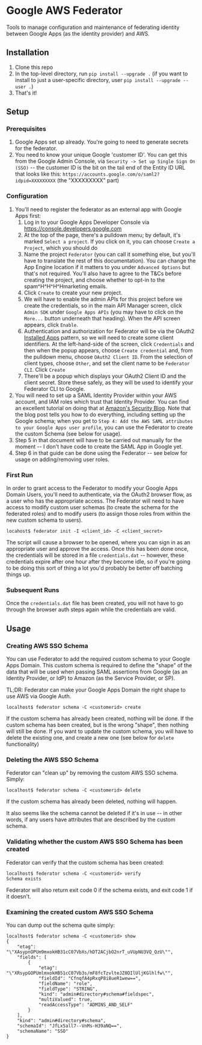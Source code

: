 # Google AWS Federator

Tools to manage configuration and maintenance of federating identity between Google Apps (as the
identity provider) and AWS.

## Installation

1. Clone this repo
1. In the top-level directory, run `pip install --upgrade .` (if you want to install to just a
   user-specific directory, user `pip install --upgrade --user .`)
1. That's it!

## Setup

### Prerequisites

1. Google Apps set up already. You're going to need to generate secrets for the federator.
1. You need to know your unique Google 'customer ID'. You can get this from the Google Admin
   Console, via `Security -> Set up Single Sign On (SSO)` -- the customer ID is the bit on the
   tail end of the Entity ID URL that looks like this:
   `https://accounts.google.com/o/saml2?idpid=XXXXXXXXX` (the "XXXXXXXXX" part)

### Configuration

1. You'll need to register the federator as an external app with Google Apps first:
    1. Log in to your Google Apps Developer Console via https://console.developers.google.com
    1. At the top of the page, there's a pulldown menu; by default, it's marked `Select a
       project`. If you click on it, you can choose `Create a Project`, which you should do
    1. Name the project `Federator` (you can call it something else, but you'll have to
       translate the rest of this documentation). You can change the App Engine location if it
       matters to you under `Advanced Options` but that's not required. You'll also have to
       agree to the T&Cs before creating the project, and choose whether to opt-in to the
       spam^H^H^H^Hmarketing emails.
    1. Click `Create` to create your new project.
    1. We will have to enable the admin APIs for this project before we create the credentials,
       so in the main API Manager screen, click `Admin SDK` under `Google Apps APIs` (you may
       have to click on the `More...` button underneath that heading). When the API screen
       appears, click `Enable`.
    1. Authentication and authorization for Federator will be via the OAuth2 
       [Installed Apps](https://developers.google.com/identity/protocols/OAuth2InstalledApp)
       pattern, so we will need to create some client identifiers. At the left-hand-side of the screen,
       click `Credentials` and then when the popup appears, choose `Create credential` and, from
       the pulldown menu, choose `OAuth2 Client ID`. From the selection of client types, choose
       `Other`, and set the client name to be `Federator CLI`. Click `Create`
    1. There'll be a popup which displays your OAuth2 Client ID and the client secret. Store
       these safely, as they will be used to identify your Federator CLI to Google.
1. You will need to set up a SAML Identity Provider within your AWS account, and IAM roles which
   trust that Identity Provider. You can find an excellent tutorial on doing that at
   [Amazon's Security Blog](https://blogs.aws.amazon.com/security/post/TxT8XK9DVM0MGP/How-to-Set-Up-Federated-Single-Sign-On-to-AWS-Using-Google-Apps). Note that the blog post tells you how to 
   do everything, including setting up the Google schema; when you get to `Step 4: Add the AWS
   SAML attributes to your Google Apps user profile`, you can use the Federator to create the
   custom Schema (see below for usage).
1. Step 5 in that document will have to be carried out manually for the moment -- I don't have
   code to create the SAML App in Google yet.
1. Step 6 in that guide can be done using the Federator -- see below for usage on
   adding/removing user roles.

### First Run

In order to grant access to the Federator to modify your Google Apps Domain Users, you'll need
to authenticate, via the OAuth2 browser flow, as a user who has the appropriate access.
The Federator will need to have access to modify custom user schemas (to create the schema
for the federated roles) and to modify users (to assign those roles from within the new
custom schema to users).

```
locahost$ federator init -I <client_id> -C <client_secret>
```

The script will cause a browser to be opened, where you can sign in as an appropriate user and
approve the access. Once this has been done once, the credentials will be stored in a file
`credentials.dat` -- however, these credentials expire after one hour after they become idle,
so if you're going to be doing this sort of thing a lot you'd probably be better off
batching things up.

### Subsequent Runs

Once the `credentials.dat` file has been created, you will not have to go through the browser
auth steps again while the credentials are valid.

## Usage

### Creating AWS SSO Schema

You can use Federator to add the required custom schema to your Google Apps Domain. This custom
schema is required to define the "shape" of the data that will be used when passing SAML
assertions from Google (as an Identity Provider, or IdP) to Amazon (as the Service Provider, or
SP).

TL;DR: Federator can make your Google Apps Domain the right shape to use AWS via Google Auth.

```
localhost$ federator schema -C <customerid> create
```

If the custom schema has already been created, nothing will be done. If the custom schema has
been created, but is the wrong "shape", then nothing will still be done. If you want to update
the custom schema, you will have to delete the existing one, and create a new one (see below for
`delete` functionality)

### Deleting the AWS SSO Schema

Federator can "clean up" by removing the custom AWS SSO schema. Simply:

```
localhost$ federator schema -C <customerid> delete
```

If the custom schema has already been deleted, nothing will happen.

It also seems like the schema cannot be deleted if it's in use -- in other words, if any users
have attributes that are described by the custom schema.

### Validating whether the custom AWS SSO Schema has been created

Federator can verify that the custom schema has been created:

```
localhost$ federator schema -C <customerid> verify
Schema exists
```

Federator will also return exit code 0 if the schema exists, and exit code 1 if it doesn't.

### Examining the created custom AWS SSO Schema

You can dump out the schema quite simply:

```
localhost$ federator schema -C <customerid> show
{
    "etag": "\"XAsypnOPUm9mxokHB31cC07VbXs/hDT2ACjbO2nrT_uVUpNU3VQ_QzU\"",
    "fields": [
        {
            "etag": "\"XRsypGOPUmlmxokHB51cC07Vb3s/mF8fcTzvlteJZ0DIlUljKGlhlfw\"",
            "fieldId": "CfnqfA4pRxqP8i8ueR1wew==",
            "fieldName": "role",
            "fieldType": "STRING",
            "kind": "admin#directory#schema#fieldspec",
            "multiValued": true,
            "readAccessType": "ADMINS_AND_SELF"
        }
    ],
    "kind": "admin#directory#schema",
    "schemaId": "JfLx5all7--VnMs-H39aNQ==",
    "schemaName": "SSO"
}
```
